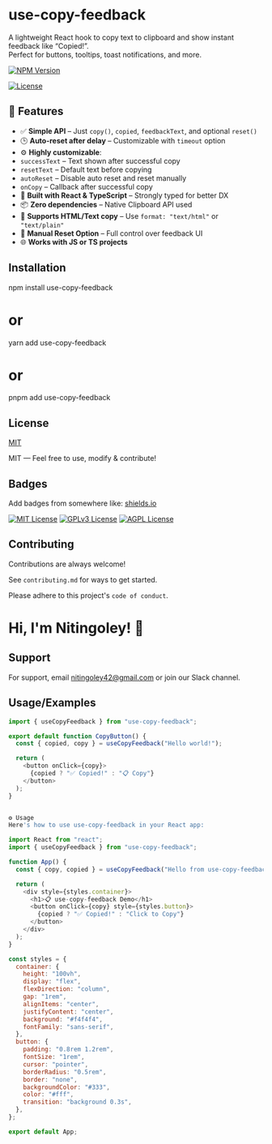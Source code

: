 # use-copy-feedback

A lightweight React hook to copy text to clipboard and show instant feedback like “Copied!”.  
Perfect for buttons, tooltips, toast notifications, and more.

[![NPM Version](https://img.shields.io/npm/v/use-copy-feedback.svg)](https://www.npmjs.com/package/use-copy-feedback)

[![License](https://img.shields.io/npm/l/use-copy-feedback.svg)](./LICENSE)

## 🚀 Features

- ✅ **Simple API** – Just `copy()`, `copied`, `feedbackText`, and optional `reset()`
- 🕒 **Auto-reset after delay** – Customizable with `timeout` option
- ⚙️ **Highly customizable**:
- `successText` – Text shown after successful copy
- `resetText` – Default text before copying
- `autoReset` – Disable auto reset and reset manually
- `onCopy` – Callback after successful copy
- 🧠 **Built with React & TypeScript** – Strongly typed for better DX
- 📦 **Zero dependencies** – Native Clipboard API used
- 🧪 **Supports HTML/Text copy** – Use `format: "text/html"` or `"text/plain"`
- 🔁 **Manual Reset Option** – Full control over feedback UI
- 🌐 **Works with JS or TS projects**

## Installation

npm install use-copy-feedback

# or

yarn add use-copy-feedback

# or

pnpm add use-copy-feedback

## License

[MIT](https://choosealicense.com/licenses/mit/)

MIT — Feel free to use, modify & contribute!

## Badges

Add badges from somewhere like: [shields.io](https://shields.io/)

[![MIT License](https://img.shields.io/badge/License-MIT-green.svg)](https://choosealicense.com/licenses/mit/)
[![GPLv3 License](https://img.shields.io/badge/License-GPL%20v3-yellow.svg)](https://opensource.org/licenses/)
[![AGPL License](https://img.shields.io/badge/license-AGPL-blue.svg)](http://www.gnu.org/licenses/agpl-3.0)

## Contributing

Contributions are always welcome!

See `contributing.md` for ways to get started.

Please adhere to this project's `code of conduct`.

# Hi, I'm Nitingoley! 👋

## Support

For support, email nitingoley42@gmail.com or join our Slack channel.

## Usage/Examples

```javascript
import { useCopyFeedback } from "use-copy-feedback";

export default function CopyButton() {
  const { copied, copy } = useCopyFeedback("Hello world!");

  return (
    <button onClick={copy}>
      {copied ? "✅ Copied!" : "📋 Copy"}
    </button>
  );
}


⚙️ Usage
Here's how to use use-copy-feedback in your React app:

import React from "react";
import { useCopyFeedback } from "use-copy-feedback";

function App() {
  const { copy, copied } = useCopyFeedback("Hello from use-copy-feedback!", 2000);

  return (
    <div style={styles.container}>
      <h1>📋 use-copy-feedback Demo</h1>
      <button onClick={copy} style={styles.button}>
        {copied ? "✅ Copied!" : "Click to Copy"}
      </button>
    </div>
  );
}

const styles = {
  container: {
    height: "100vh",
    display: "flex",
    flexDirection: "column",
    gap: "1rem",
    alignItems: "center",
    justifyContent: "center",
    background: "#f4f4f4",
    fontFamily: "sans-serif",
  },
  button: {
    padding: "0.8rem 1.2rem",
    fontSize: "1rem",
    cursor: "pointer",
    borderRadius: "0.5rem",
    border: "none",
    backgroundColor: "#333",
    color: "#fff",
    transition: "background 0.3s",
  },
};

export default App;
```
